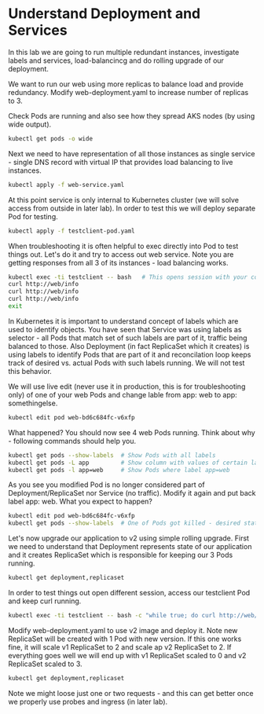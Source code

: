# Understand Deployment and Services
In this lab we are going to run multiple redundant instances, investigate labels and services, load-balancincg and do rolling upgrade of our deployment.

We want to run our web using more replicas to balance load and provide redundancy. Modify web-deployment.yaml to increase number of replicas to 3.

Check Pods are running and also see how they spread AKS nodes (by using wide output).

```bash
kubectl get pods -o wide
```

Next we need to have representation of all those instances as single service - single DNS record with virtual IP that provides load balancing to live instances.

```bash
kubectl apply -f web-service.yaml
```

At this point service is only internal to Kubernetes cluster (we will solve access from outside in later lab). In order to test this we will deploy separate Pod for testing.

```bash
kubectl apply -f testclient-pod.yaml
```

When troubleshooting it is often helpful to exec directly into Pod to test things out. Let's do it and try to access out web service. Note you are getting responses from all 3 of its instances - load balancing works.

```bash
kubectl exec -ti testclient -- bash   # This opens session with your container
curl http://web/info
curl http://web/info
curl http://web/info
exit
```

In Kubernetes it is important to understand concept of labels which are used to identify objects. You have seen that Service was using labels as selector - all Pods that match set of such labels are part of it, traffic being balanced to those. Also Deployment (in fact ReplicaSet which it creates) is using labels to identify Pods that are part of it and reconcilation loop keeps track of desired vs. actual Pods with such labels running. We will not test this behavior.

We will use live edit (never use it in production, this is for troubleshooting only) of one of your web Pods and change lable from app: web to app: somethingelse.

```bash
kubectl edit pod web-bd6c684fc-v6xfp
```

What happened? You should now see 4 web Pods running. Think about why - following commands should help you.

```bash
kubectl get pods --show-labels  # Show Pods with all labels
kubectl get pods -L app         # Show column with values of certain label
kubectl get pods -l app=web     # Show Pods where label app=web
```

As you see you modified Pod is no longer considered part of Deployment/ReplicaSet nor Service (no traffic). Modify it again and put back label app: web. What you expect to happen?

```bash
kubectl edit pod web-bd6c684fc-v6xfp
kubectl get pods --show-labels  # One of Pods got killed - desired state is 3, actual was 4
```

Let's now upgrade our application to v2 using simple rolling upgrade. First we need to understand that Deployment represents state of our application and it creates ReplicaSet which is responsible for keeping our 3 Pods running.

```bash
kubectl get deployment,replicaset
```

In order to test things out open different session, access our testclient Pod and keep curl running.

```bash
kubectl exec -ti testclient -- bash -c "while true; do curl http://web/info; sleep 0.5; done"
```

Modify web-deployment.yaml to use v2 image and deploy it. Note new ReplicaSet will be created with 1 Pod with new version. If this one works fine, it will scale v1 ReplicaSet to 2 and scale ap v2 ReplicaSet to 2. If everything goes well we will end up with v1 ReplicaSet scaled to 0 and v2 ReplicaSet scaled to 3.

```bash
kubectl get deployment,replicaset
```

Note we might loose just one or two requests - and this can get better once we properly use probes and ingress (in later lab).
